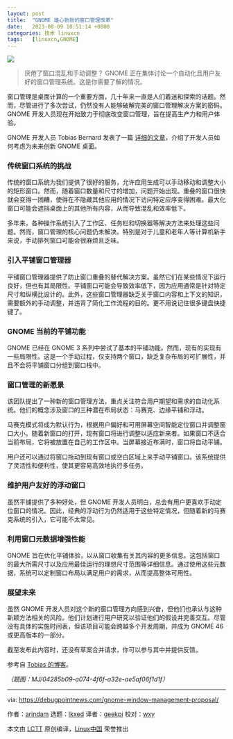 ```yaml
---
layout: post
title:	"GNOME 雄心勃勃的窗口管理改革"
date:	2023-08-09 10:51:14 +0800 
categories:	技术 linuxcn 
tags:	[linuxcn,GNOME]
---
```



![](/Asserts/Images//attachment/album/202308/09/104949la7f2nqen7qq2ftt.jpg)



> 
> 厌倦了窗口混乱和手动调整？ GNOME 正在集体讨论一个自动化且用户友好的窗口管理系统。这是你需要了解的情况。
> 
> 
> 


窗口管理是桌面计算的一个重要方面，几十年来一直是人们着迷和探索的话题。然而，尽管进行了多次尝试，仍然没有人能够破解完美的窗口管理解决方案的密码。GNOME 开发人员现在开始致力于彻底改变窗口管理，旨在提高生产力和用户体验。


GNOME 开发人员 Tobias Bernard 发表了一篇 [详细的文章](https://blogs.gnome.org/tbernard/2023/07/26/rethinking-window-management/)，介绍了开发人员如何考虑为未来创新 GNOME 桌面。


### 传统窗口系统的挑战


传统的窗口系统为我们提供了很好的服务，允许应用生成可以手动移动和调整大小的矩形窗口。然而，随着窗口数量和尺寸的增加，问题开始出现。重叠的窗口很快就会变得一团糟，使得在不隐藏其他应用的情况下访问特定应序变得困难。最大化窗口可能会遮挡桌面上的其他所有内容，从而导致混乱和效率低下。


多年来，各种操作系统引入了工作区、任务栏和切换器等解决方法来处理这些问题。然而，窗口管理的核心问题仍未解决。特别是对于儿童和老年人等计算机新手来说，手动排列窗口可能会很麻烦且乏味。


### 引入平铺窗口管理器


平铺窗口管理器提供了防止窗口重叠的替代解决方案。虽然它们在某些情况下运行良好，但也有其局限性。平铺窗口可能会导致效率低下，因为应用通常是针对特定尺寸和纵横比设计的。此外，这些窗口管理器缺乏关于窗口内容和上下文的知识，需要额外的手动调整，并违背了简化工作流程的目的。更不用说记住很多键盘快捷键了。


### GNOME 当前的平铺功能


GNOME 已经在 GNOME 3 系列中尝试了基本的平铺功能。然而，现有的实现有一些局限性。这是一个手动过程，仅支持两个窗口，缺乏复杂布局的可扩展性，并且不会将平铺窗口分组到窗口栈中。


### 窗口管理的新愿景


该团队提出了一种新的窗口管理方法，重点关注符合用户期望和需求的自动化系统。他们的概念涉及窗口的三种潜在布局状态：马赛克、边缘平铺和浮动。


马赛克模式将成为默认行为，根据用户偏好和可用屏幕空间智能定位窗口并调整窗口大小。随着新窗口的打开，现有窗口将进行调整以适应新来者。如果窗口不适合当前布局，它将被放置在自己的工作区中。当屏幕接近布满时，窗口将自动平铺。


用户还可以通过将窗口拖动到现有窗口或空白区域上来手动平铺窗口。该系统提供了灵活性和便利性，使其更容易高效地执行多任务。






















### 维护用户友好的浮动窗口


虽然平铺提供了多种好处，但 GNOME 开发人员明白，总会有用户更喜欢手动定位窗口的情况。因此，经典的浮动行为仍然适用于这些特定情况，但随着新的马赛克系统的引入，它可能不太常见。


### 利用窗口元数据增强性能


GNOME 旨在优化平铺体验，以从窗口收集有关其内容的更多信息。这包括窗口的最大所需尺寸以及应用最佳运行的理想尺寸范围等详细信息。通过使用这些元数据，系统可以定制窗口布局以满足用户的需求，从而提高整体可用性。


### 展望未来


虽然 GNOME 开发人员对这个新的窗口管理方向感到兴奋，但他们也承认与这种新颖方法相关的风险。他们计划进行用户研究以验证他们的假设并完善交互。尽管没有具体的实施时间表，但该项目可能会跨越多个开发周期，并成为 GNOME 46 或更高版本的一部分。


截至发布此内容时，还没有草案合并请求，你可以参与其中并提供反馈。


参考自 [Tobias 的博客](https://blogs.gnome.org/tbernard/2023/07/26/rethinking-window-management/)。


*（题图：MJ/04285b09-a074-4f6f-a32e-ae5af06f1d1f）*




---


via: <https://debugpointnews.com/gnome-window-management-proposal/>


作者：[arindam](https://debugpointnews.com/author/dpicubegmail-com/) 选题：[lkxed](https://github.com/lkxed/) 译者：[geekpi](https://github.com/geekpi) 校对：[wxy](https://github.com/wxy)


本文由 [LCTT](https://github.com/LCTT/TranslateProject) 原创编译，[Linux中国](https://linux.cn/) 荣誉推出
